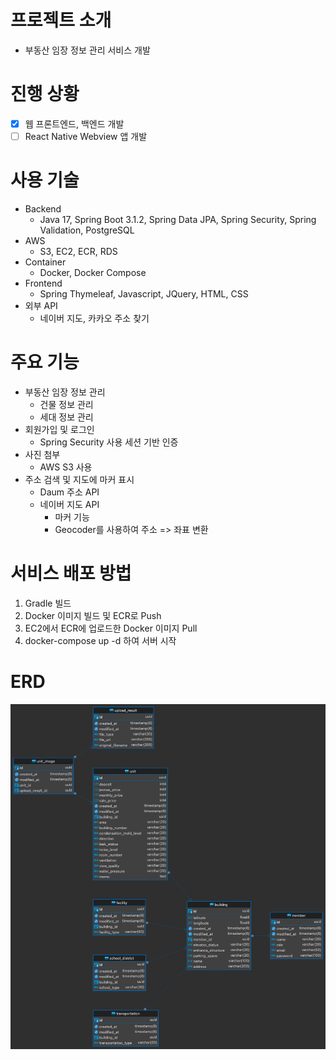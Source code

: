 # 프로젝트 소개

- 부동산 임장 정보 관리 서비스 개발
# 진행 상황
- [x] 웹 프론트엔드, 백엔드 개발
- [ ] React Native Webview 앱 개발

# 사용 기술
- Backend
  - Java 17, Spring Boot 3.1.2, Spring Data JPA, Spring Security, Spring Validation, PostgreSQL
- AWS
  - S3, EC2, ECR, RDS
- Container
  - Docker, Docker Compose
- Frontend
  - Spring Thymeleaf, Javascript, JQuery, HTML, CSS
- 외부 API
  - 네이버 지도, 카카오 주소 찾기



# 주요 기능
- 부동산 임장 정보 관리
  - 건물 정보 관리
  - 세대 정보 관리
- 회원가입 및 로그인
  - Spring Security 사용 세션 기반 인증
- 사진 첨부
  - AWS S3 사용
- 주소 검색 및 지도에 마커 표시
  - Daum 주소 API
  - 네이버 지도 API
    - 마커 기능
    - Geocoder를 사용하여 주소 => 좌표 변환

# 서비스 배포 방법

1. Gradle 빌드
2. Docker 이미지 빌드 및 ECR로 Push
3. EC2에서 ECR에 업로드한 Docker 이미지 Pull
4. docker-compose up -d 하여 서버 시작

# ERD
![Alt text](image-1.png)
